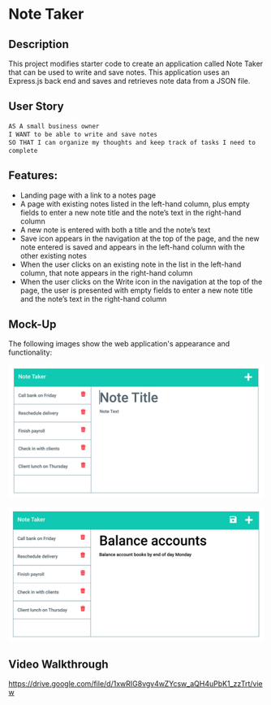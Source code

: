 # Note Taker

## Description

This project modifies starter code to create an application called Note Taker that can be used to write and save notes. This application uses an Express.js back end and saves and retrieves note data from a JSON file.


## User Story

```
AS A small business owner
I WANT to be able to write and save notes
SO THAT I can organize my thoughts and keep track of tasks I need to complete
```


## Features:


- Landing page with a link to a notes page
- A page with existing notes listed in the left-hand column, plus empty fields to enter a new note title and the note’s text in the right-hand column
- A new note is entered with both a title and the note’s text
- Save icon appears in the navigation at the top of the page, and the new note entered is saved and appears in the left-hand column with the other existing notes
- When the user clicks on an existing note in the list in the left-hand column, that note appears in the right-hand column
- When the user clicks on the Write icon in the navigation at the top of the page, the user is presented with empty fields to enter a new note title and the note’s text in the right-hand column



## Mock-Up

The following images show the web application's appearance and functionality:

![Existing notes are listed in the left-hand column with empty fields on the right-hand side for the new note’s title and text.](./Assets/11-express-homework-demo-01.png)

![Note titled “Balance accounts” reads, “Balance account books by end of day Monday,” with other notes listed on the left.](./Assets/11-express-homework-demo-02.png)


## Video Walkthrough
https://drive.google.com/file/d/1xwRIG8vgv4wZYcsw_aQH4uPbK1_zzTrt/view